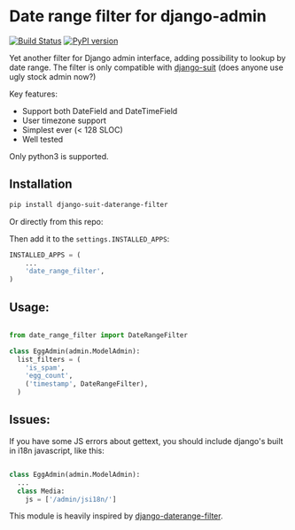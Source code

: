 # Date range filter for django-admin

[![Build Status](https://travis-ci.org/f213/django-suit-daterange-filter.svg?branch=master)](https://travis-ci.org/f213/django-suit-daterange-filter)
[![PyPI version](https://badge.fury.io/py/django-suit-daterange-filter.svg)](https://badge.fury.io/py/django-suit-daterange-filter)

Yet another filter for Django admin interface, adding possibility to lookup by date range. The filter is only compatible with [django-suit](https://github.com/darklow/django-suit) (does anyone use ugly stock admin now?)

Key features:

* Support both DateField and DateTimeField
* User timezone support
* Simplest ever (< 128 SLOC)
* Well tested

Only python3 is supported.

## Installation

```sh
pip install django-suit-daterange-filter
```

Or directly from this repo:

Then add it to the `settings.INSTALLED_APPS`:

```python
INSTALLED_APPS = (
    ...
    'date_range_filter',
)
```

## Usage:
```python

from date_range_filter import DateRangeFilter

class EggAdmin(admin.ModelAdmin):
  list_filters = (
    'is_spam',
    'egg_count',
    ('timestamp', DateRangeFilter),
  )

```

## Issues:

If you have some JS errors about gettext, you should include django's built in i18n javascript, like this:
```python

class EggAdmin(admin.ModelAdmin):
  ...
  class Media:
    js = ['/admin/jsi18n/']
```

This module is heavily inspired by [django-daterange-filter](https://github.com/tzulberti/django-datefilterspec).
